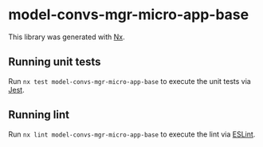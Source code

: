 # model-convs-mgr-micro-app-base

This library was generated with [Nx](https://nx.dev).

## Running unit tests

Run `nx test model-convs-mgr-micro-app-base` to execute the unit tests via [Jest](https://jestjs.io).

## Running lint

Run `nx lint model-convs-mgr-micro-app-base` to execute the lint via [ESLint](https://eslint.org/).
